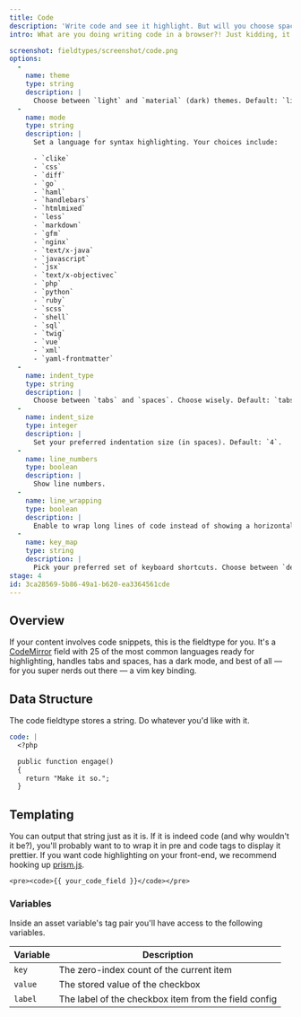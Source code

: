 ```yaml
---
title: Code
description: 'Write code and see it highlight. But will you choose spaces or tabs?'
intro: What are you doing writing code in a browser?! Just kidding, it's fine. We made it easy, flexible, and pretty too. We use this fieldtype a lot.

screenshot: fieldtypes/screenshot/code.png
options:
  -
    name: theme
    type: string
    description: |
      Choose between `light` and `material` (dark) themes. Default: `light`.
  -
    name: mode
    type: string
    description: |
      Set a language for syntax highlighting. Your choices include:

      - `clike`
      - `css`
      - `diff`
      - `go`
      - `haml`
      - `handlebars`
      - `htmlmixed`
      - `less`
      - `markdown`
      - `gfm`
      - `nginx`
      - `text/x-java`
      - `javascript`
      - `jsx`
      - `text/x-objectivec`
      - `php`
      - `python`
      - `ruby`
      - `scss`
      - `shell`
      - `sql`
      - `twig`
      - `vue`
      - `xml`
      - `yaml-frontmatter`
  -
    name: indent_type
    type: string
    description: |
      Choose between `tabs` and `spaces`. Choose wisely. Default: `tabs`.
  -
    name: indent_size
    type: integer
    description: |
      Set your preferred indentation size (in spaces). Default: `4`.
  -
    name: line_numbers
    type: boolean
    description: |
      Show line numbers.
  -
    name: line_wrapping
    type: boolean
    description: |
      Enable to wrap long lines of code instead of showing a horizontal scroll. Default: `true`.
  -
    name: key_map
    type: string
    description: |
      Pick your preferred set of keyboard shortcuts. Choose between `default`, `sublime`, and `vim`. We'll let you guess which one is default.
stage: 4
id: 3ca28569-5b86-49a1-b620-ea3364561cde
---
```

## Overview

If your content involves code snippets, this is the fieldtype for you. It's a [CodeMirror](https://codemirror.net) field with 25 of the most common languages ready for highlighting, handles tabs and spaces, has a dark mode, and best of all — for you super nerds out there — a vim key binding.

## Data Structure

The code fieldtype stores a string. Do whatever you'd like with it.

``` yaml
code: |
  <?php

  public function engage()
  {
    return "Make it so.";
  }
```

## Templating

You can output that string just as it is. If it is indeed code (and why wouldn't it be?), you'll probably want to to wrap it in pre and code tags to display it prettier. If you want code highlighting on your front-end, we recommend hooking up [prism.js](https://prismjs.com).

```
<pre><code>{{ your_code_field }}</code></pre>
```

### Variables

Inside an asset variable's tag pair you'll have access to the following variables.

| Variable | Description |
|----------|-------------|
| `key` | The zero-index count of the current item |
| `value` | The stored value of the checkbox |
| `label` | The label of the checkbox item from the field config |



